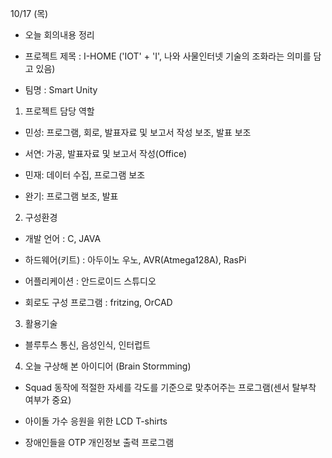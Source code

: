 10/17 (목)

* 오늘 회의내용 정리

- 프로젝트 제목 : I-HOME ('IOT' + 'I', 나와 사물인터넷 기술의 조화라는 의미를 담고 있음)

- 팀명 : Smart Unity

1. 프로젝트 담당 역할

- 민성: 프로그램, 회로, 발표자료 및 보고서 작성 보조, 발표 보조

- 서연: 가공, 발표자료 및 보고서 작성(Office)

- 민재: 데이터 수집, 프로그램 보조

- 완기: 프로그램 보조, 발표

2. 구성환경

- 개발 언어 :  C, JAVA

- 하드웨어(키트) : 아두이노 우노, AVR(Atmega128A), RasPi

- 어플리케이션 : 안드로이드 스튜디오

- 회로도 구성 프로그램 : fritzing, OrCAD

3. 활용기술

- 블루투스 통신, 음성인식, 인터럽트

4. 오늘 구상해 본 아이디어 (Brain Stormming)

- Squad 동작에 적절한 자세를 각도를 기준으로 맞추어주는 프로그램(센서 탈부착 여부가 중요)

- 아이돌 가수 응원을 위한 LCD T-shirts

- 장애인들을 OTP 개인정보 출력 프로그램
